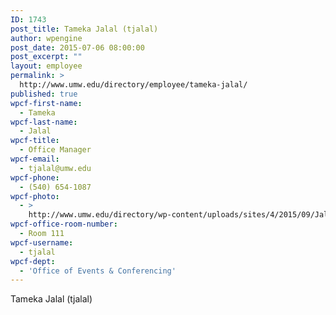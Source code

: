 ```yaml
---
ID: 1743
post_title: Tameka Jalal (tjalal)
author: wpengine
post_date: 2015-07-06 08:00:00
post_excerpt: ""
layout: employee
permalink: >
  http://www.umw.edu/directory/employee/tameka-jalal/
published: true
wpcf-first-name:
  - Tameka
wpcf-last-name:
  - Jalal
wpcf-title:
  - Office Manager
wpcf-email:
  - tjalal@umw.edu
wpcf-phone:
  - (540) 654-1087
wpcf-photo:
  - >
    http://www.umw.edu/directory/wp-content/uploads/sites/4/2015/09/Jalal_Tameka_175.jpg
wpcf-office-room-number:
  - Room 111
wpcf-username:
  - tjalal
wpcf-dept:
  - 'Office of Events & Conferencing'
---
```

Tameka Jalal (tjalal)
